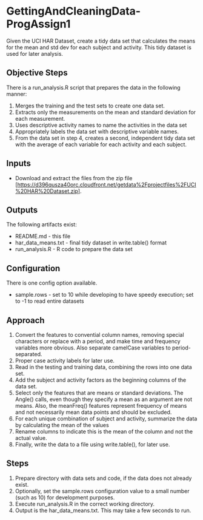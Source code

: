 # GettingAndCleaningData-ProgAssign1
Given the UCI HAR Dataset, create a tidy data set that calculates the means for the mean and std dev for each subject and activity.
This tidy dataset is used for later analysis.

## Objective Steps
There is a run_analysis.R script that prepares the data in the following manner:
 1. Merges the training and the test sets to create one data set.
 2. Extracts only the measurements on the mean and standard deviation for each measurement. 
 3. Uses descriptive activity names to name the activities in the data set
 4. Appropriately labels the data set with descriptive variable names. 
 5. From the data set in step 4, creates a second, independent tidy data set with the average of each variable for each activity and each subject.

## Inputs
 * Download and extract the files from the zip file [https://d396qusza40orc.cloudfront.net/getdata%2Fprojectfiles%2FUCI%20HAR%20Dataset.zip].

## Outputs
The following artifacts exist:
 * README.md - this file
 * har_data_means.txt - final tidy dataset in write.table() format
 * run_analysis.R - R code to prepare the data set

## Configuration
There is one config option available.
 * sample.rows - set to 10 while developing to have speedy execution; set to -1 to read entire datasets

## Approach
 1. Convert the features to convential column names, removing special characters or replace with a period, and make time and frequency variables more obvious. Also separate camelCase variables to period-separated.
 2. Proper case activity labels for later use.
 3. Read in the testing and training data, combining the rows into one data set.
 4. Add the subject and activity factors as the beginning columns of the data set.
 5. Select only the features that are means or standard deviations. The Angle() calls, even though they specify a mean as an argument are not means. Also, the meanFreq() features represent frequency of means and not necessarily mean data points and should be excluded.
 6. For each unique combination of subject and activity, summarize the data by calculating the mean of the values
 7. Rename columns to indicate this is the mean of the column and not the actual value.
 8. Finally, write the data to a file using write.table(), for later use.

## Steps
 1. Prepare directory with data sets and code, if the data does not already exist.
 2. Optionally, set the sample.rows configuration value to a small number (such as 10) for development purposes.
 3. Execute run_analysis.R in the correct working directory.
 4. Output is the har_data_means.txt. This may take a few seconds to run.
